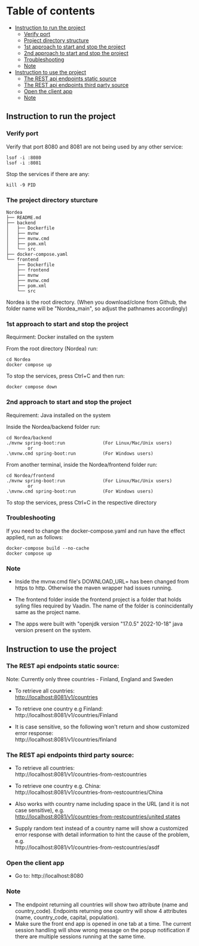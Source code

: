 # Table of contents
- [Instruction to run the project](#section1)  
    - [Verify port](#subsection1.1)
    - [Project directory structure](#subsection1.2)
    - [1st approach to start and stop the project](#subsection1.3)
    - [2nd approach to start and stop the project](#subsection1.4)
    - [Troubleshooting](#subsection1.5)
    - [Note](#subsection1.6)
- [Instruction to use the project](#section2)
    - [The REST api endpoints static source](#subsection2.1)
    - [The REST api endpoints third party source](#subsection2.2)
    - [Open the client app](#subsection2.3)
    - [Note](#subsection2.4)


## Instruction to run the project <a name="section1"></a>

### Verify port <a name="subsection1.1">

Verify that port 8080 and 8081 are not being used by any other service:

    lsof -i :8080
    lsof -i :8081

Stop the services if there are any:
    
    kill -9 PID

### The project directory sturcture <a name="subsection1.2">

```
Nordea
├── README.md
├── backend
│   ├── Dockerfile
│   ├── mvnw
│   ├── mvnw.cmd
│   ├── pom.xml
│   └── src
├── docker-compose.yaml
└── frontend
    ├── Dockerfile
    ├── frontend
    ├── mvnw
    ├── mvnw.cmd
    ├── pom.xml
    └── src
```
Nordea is the root directory. (When you download/clone from Github, the folder name will be "Nordea_main", so adjust the pathnames accordingly)

### 1st approach to start and stop the project <a name="subsection1.3">

Requirment: Docker installed on the system

From the root directory (Nordea) run:

    cd Nordea
    docker compose up

To stop the services, press Ctrl+C and then run:

    docker compose down

### 2nd approach to start and stop the project <a name="subsection1.4">

Requirement: Java installed on the system

Inside the Nordea/backend folder run:

    cd Nordea/backend
    ./mvnw spring-boot:run              (For Linux/Mac/Unix users)
            or
    .\mvnw.cmd spring-boot:run          (For Windows users)    

From another terminal, inside the Nordea/frontend folder run:

    cd Nordea/frontend
    ./mvnw spring-boot:run              (For Linux/Mac/Unix users)
            or
    .\mvnw.cmd spring-boot:run          (For Windows users)

To stop the services, press Ctrl+C in the respective directory

### Troubleshooting <a name="subsection1.5">

If you need to change the docker-compose.yaml and run have the effect applied, run as follows:

    docker-compose build --no-cache
    docker compose up

### Note <a name="subsection1.5">

- Inside the mvnw.cmd file's DOWNLOAD_URL= has been changed from https to http. Otherwise the maven wrapper had issues running.

- The frontend folder inside the frontend project is a folder that holds syling files required by Vaadin. The name of the folder is conincidentally same as the project name.

- The apps were built with "openjdk version "17.0.5" 2022-10-18" java version present on the system.

## Instruction to use the project <a name="section2"></a>

### The REST api endpoints static source: <a name="subsection2.1">

Note: Currently only three countries - Finland, England and Sweden

- To retrieve all countries:  
    <http://localhost:8081/v1/countries>

- To retrieve one country e.g Finland:  
    http://localhost:8081/v1/countries/Finland

- It is case sensitive, so the following won't return and show customized error response:  
    http://localhost:8081/v1/countries/finland

### The REST api endpoints third party source: <a name="subsection2.2">

- To retrieve all countries:  
    http://localhost:8081/v1/countries-from-restcountries

- To retrieve one country e.g. China:  
    http://localhost:8081/v1/countries-from-restcountries/China
    
- Also works with country name including space in the URL (and it is not case sensitive), e.g.  
    [http://localhost:8081/v1/countries-from-restcountries/united states](http://localhost:8081/v1/countries-from-restcountries/united%20states)

- Supply random text instead of a country name will show a customized error response with detail information to hint the cause of the problem, e.g.  
    http://localhost:8081/v1/countries-from-restcountries/asdf

### Open the client app <a name="subsection2.3">

- Go to: http://localhost:8080

### Note <a name="subsection2.4">
- The endpoint returning all countries will show two attribute (name and country_code). Endpoints returning one country will show 4 attributes (name, country_code, capital, population). 
- Make sure the front end app is opened in one tab at a time. The current session handling will show wrong message on the popup notification if there are multiple sessions running at the same time.
